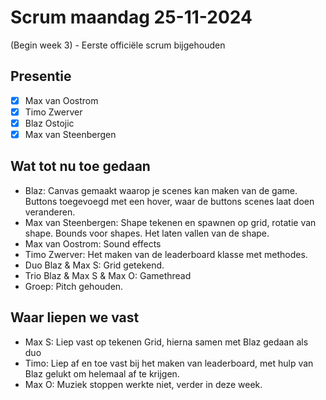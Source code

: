 # Scrum maandag 25-11-2024
(Begin week 3) - Eerste officiële scrum bijgehouden

## Presentie
- [x] Max van Oostrom
- [x] Timo Zwerver
- [x] Blaz Ostojic
- [x] Max van Steenbergen

## Wat tot nu toe gedaan
- Blaz: Canvas gemaakt waarop je scenes kan maken van de game.
        Buttons toegevoegd met een hover, waar de buttons scenes laat doen veranderen.
- Max van Steenbergen: Shape tekenen en spawnen op grid, rotatie van shape.
        Bounds voor shapes. Het laten vallen van de shape.
- Max van Oostrom: Sound effects
- Timo Zwerver: Het maken van de leaderboard klasse met methodes.
- Duo Blaz & Max S: Grid getekend.
- Trio Blaz & Max S & Max O: Gamethread
- Groep: Pitch gehouden.

## Waar liepen we vast
- Max S: Liep vast op tekenen Grid, hierna samen met Blaz gedaan als duo
- Timo: Liep af en toe vast bij het maken van leaderboard, 
met hulp van Blaz gelukt om helemaal af te krijgen.
- Max O: Muziek stoppen werkte niet, verder in deze week.